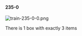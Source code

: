 #### 235-0
![train-235-0-0.png](https://github.com/lil-lab/nlvr/raw/master/nlvr/train/images/44/train-235-0-0.png "train-235-0-0.png")

There is 1 box with exactly 3 items